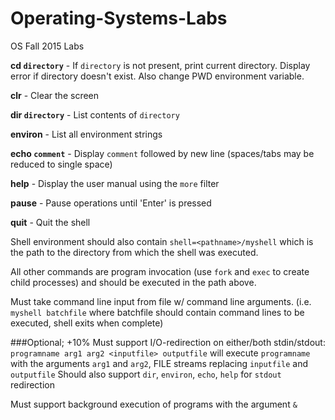 # Operating-Systems-Labs
OS Fall 2015 Labs

**cd `directory`** - If `directory` is not present, print current directory. Display error if directory doesn't exist. Also change PWD environment variable.

**clr** - Clear the screen

**dir `directory`** - List contents of `directory`

**environ** - List all environment strings

**echo `comment`** - Display `comment` followed by new line (spaces/tabs may be reduced to single space)

**help** - Display the user manual using the `more` filter

**pause** - Pause operations until 'Enter' is pressed

**quit** - Quit the shell

Shell environment should also contain `shell=<pathname>/myshell` which is the path to the directory from which the shell was executed.

All other commands are program invocation (use `fork` and `exec` to create child processes) and should be executed in the path above.

Must take command line input from file w/ command line arguments. (i.e. `myshell batchfile` where batchfile should contain command lines to be executed, shell exits when complete)

###Optional; +10%
Must support I/O-redirection on either/both stdin/stdout:
`programname arg1 arg2 <inputfile> outputfile`
will execute `programname` with the arguments `arg1` and `arg2`, FILE streams replacing `inputfile` and `outputfile`
Should also support `dir`, `environ`, `echo`, `help` for `stdout` redirection


Must support background execution of programs with the argument `&`
